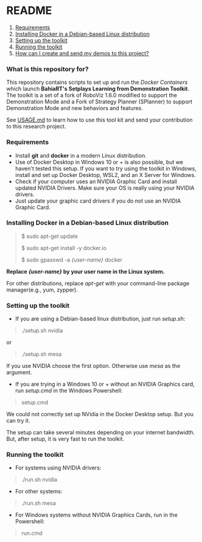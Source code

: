 # README #

1. [Requirements](#markdown-header-requirements)
2. [Installing Docker in a Debian-based Linux distribution](#markdown-header-installing-docker-in-a-debian-based-linux-distribution)
3. [Setting up the toolkit](#markdown-header-setting-up-the-toolkit)
4. [Running the toolkit](#markdown-header-running-the-toolkit)
5. [How can I create and send my demos to this project?](/USAGE.md)


### What is this repository for? ###

This repository contains scripts to set up and run the *Docker Containers* which launch **BahiaRT's Setplays Learning from Demonstration Toolkit**. The toolkit is a set of a fork of RoboViz 1.6.0 modified to support the Demonstration Mode and a Fork of Strategy Planner (SPlanner) to support Demonstration Mode and new behaviors and features.

See [USAGE.md](/USAGE.md) to learn how to use this tool kit and send your contribution to this research project.

### Requirements ###

* Install **git** and **docker** in a modern Linux distribution.
* Use of Docker Desktop in Windows 10 or + is also possible, but we haven't tested this setup. If you want to try using the toolkit in Windows, install and set up Docker Desktop, WSL2, and an X Server for Windows. 
* Check if your computer uses an NVIDIA Graphic Card and install updated NVIDIA Drivers. Make sure your OS is really using your NVIDIA drivers.
* Just update your graphic card drivers if you do not use an NVIDIA Graphic Card.

### Installing Docker in a Debian-based Linux distribution ###

> $ sudo apt-get update
>
> $ sudo apt-get install -y docker.io
>
> $ sudo gpasswd -a *{user-name}* docker

**Replace *{user-name}* by your user name in the Linux system.**

For other distributions, replace *apt-get* with your command-line package manager(e.g., yum, zypper).


### Setting up the toolkit ###

* If you are using a Debian-based linux distribution, just run *setup.sh*:

> ./setup.sh nvidia

or

> ./setup.sh mesa


If you use NVIDIA choose the first option. Otherwise use *mesa* as the argument.

* If you are trying in a Windows 10 or + without an NVIDIA Graphics card, run *setup.cmd* in the Windows Powershell:

> setup.cmd

We could not correctly set up NVidia in the Docker Desktop setup. But you can try it.

The setup can take several minutes depending on your internet bandwidth. But, after setup, it is very fast to run the toolkit.

### Running the toolkit ###

* For systems using NVIDIA drivers:
> ./run.sh nvidia
* For other systems:
>./run.sh mesa
* For Windows systems without NVIDIA Graphics Cards, run in the Powershell:
> run.cmd